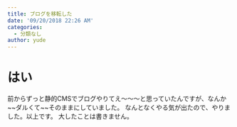 ```yaml
---
title: ブログを移転した
date: '09/20/2018 22:26 AM'
categories:
  - 分類なし
author: yude
---
```

# はい

前からずっと静的CMSでブログやりてえ～～～と思っていたんですが、なんか\~\~ダルくて\~\~そのままにしていました。
なんとなくやる気が出たので、やりました。以上です。
大したことは書きません。
